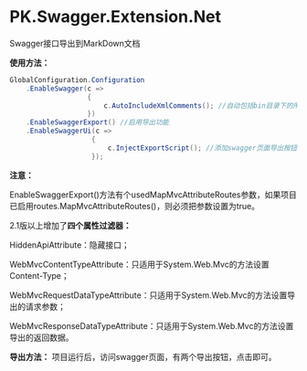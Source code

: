 # PK.Swagger.Extension.Net
Swagger接口导出到MarkDown文档

**使用方法：**

```C#
GlobalConfiguration.Configuration
    .EnableSwagger(c =>
                   {
                       c.AutoIncludeXmlComments(); //自动包括bin目录下的所有XML文件
                   })
    .EnableSwaggerExport() //启用导出功能
    .EnableSwaggerUi(c =>
                    {
                        c.InjectExportScript(); //添加swagger页面导出按钮
                    });
```


**注意：**

EnableSwaggerExport()方法有个usedMapMvcAttributeRoutes参数，如果项目已启用routes.MapMvcAttributeRoutes()，则必须把参数设置为true。



2.1版以上增加了**四个属性过滤器：**

HiddenApiAttribute：隐藏接口；

WebMvcContentTypeAttribute：只适用于System.Web.Mvc的方法设置Content-Type；

WebMvcRequestDataTypeAttribute：只适用于System.Web.Mvc的方法设置导出的请求参数；

WebMvcResponseDataTypeAttribute：只适用于System.Web.Mvc的方法设置导出的返回数据。



**导出方法：**
项目运行后，访问swagger页面，有两个导出按钮，点击即可。



